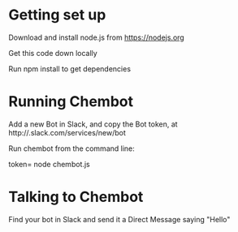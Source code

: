 
# Getting set up

Download and install node.js from https://nodejs.org

Get this code down locally

Run npm install to get dependencies


# Running Chembot

Add a new Bot in Slack, and copy the Bot token, at http://<MY SLACK DOMAIN>.slack.com/services/new/bot

Run chembot from the command line:

token=<MY BOT TOKEN> node chembot.js


# Talking to Chembot

Find your bot in Slack and send it a Direct Message saying "Hello"